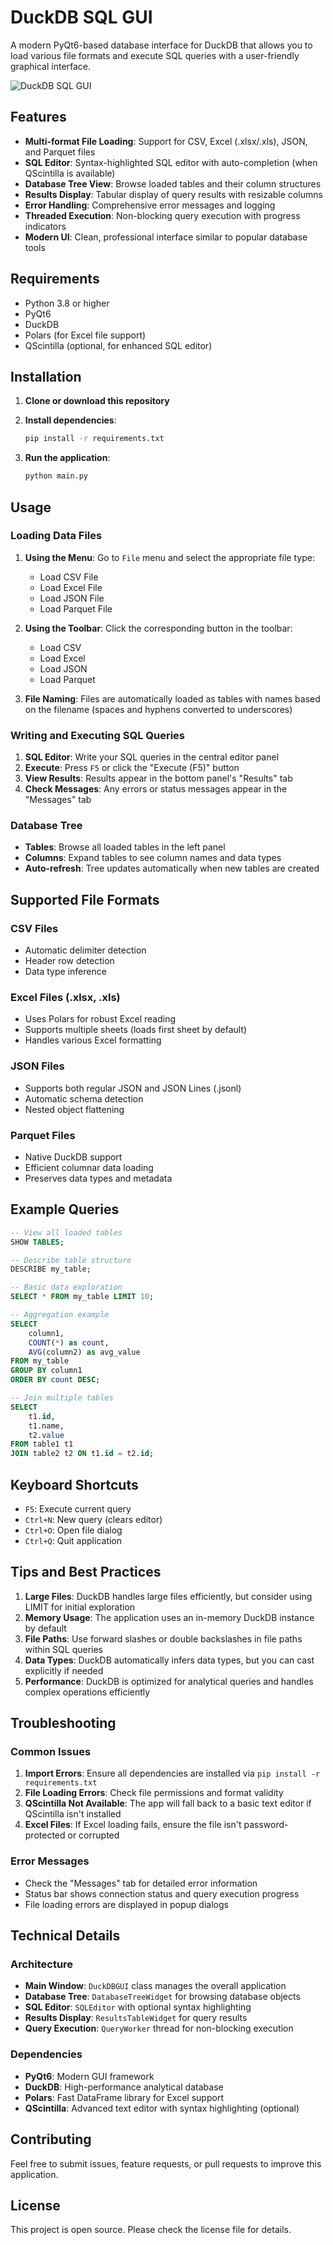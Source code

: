 # DuckDB SQL GUI

A modern PyQt6-based database interface for DuckDB that allows you to load various file formats and execute SQL queries with a user-friendly graphical interface.

![DuckDB SQL GUI](screenshot.png)

## Features

- **Multi-format File Loading**: Support for CSV, Excel (.xlsx/.xls), JSON, and Parquet files
- **SQL Editor**: Syntax-highlighted SQL editor with auto-completion (when QScintilla is available)
- **Database Tree View**: Browse loaded tables and their column structures
- **Results Display**: Tabular display of query results with resizable columns
- **Error Handling**: Comprehensive error messages and logging
- **Threaded Execution**: Non-blocking query execution with progress indicators
- **Modern UI**: Clean, professional interface similar to popular database tools

## Requirements

- Python 3.8 or higher
- PyQt6
- DuckDB
- Polars (for Excel file support)
- QScintilla (optional, for enhanced SQL editor)

## Installation

1. **Clone or download this repository**

2. **Install dependencies**:
   ```bash
   pip install -r requirements.txt
   ```

3. **Run the application**:
   ```bash
   python main.py
   ```

## Usage

### Loading Data Files

1. **Using the Menu**: Go to `File` menu and select the appropriate file type:
   - Load CSV File
   - Load Excel File
   - Load JSON File
   - Load Parquet File

2. **Using the Toolbar**: Click the corresponding button in the toolbar:
   - Load CSV
   - Load Excel
   - Load JSON
   - Load Parquet

3. **File Naming**: Files are automatically loaded as tables with names based on the filename (spaces and hyphens converted to underscores)

### Writing and Executing SQL Queries

1. **SQL Editor**: Write your SQL queries in the central editor panel
2. **Execute**: Press `F5` or click the "Execute (F5)" button
3. **View Results**: Results appear in the bottom panel's "Results" tab
4. **Check Messages**: Any errors or status messages appear in the "Messages" tab

### Database Tree

- **Tables**: Browse all loaded tables in the left panel
- **Columns**: Expand tables to see column names and data types
- **Auto-refresh**: Tree updates automatically when new tables are created

## Supported File Formats

### CSV Files
- Automatic delimiter detection
- Header row detection
- Data type inference

### Excel Files (.xlsx, .xls)
- Uses Polars for robust Excel reading
- Supports multiple sheets (loads first sheet by default)
- Handles various Excel formatting

### JSON Files
- Supports both regular JSON and JSON Lines (.jsonl)
- Automatic schema detection
- Nested object flattening

### Parquet Files
- Native DuckDB support
- Efficient columnar data loading
- Preserves data types and metadata

## Example Queries

```sql
-- View all loaded tables
SHOW TABLES;

-- Describe table structure
DESCRIBE my_table;

-- Basic data exploration
SELECT * FROM my_table LIMIT 10;

-- Aggregation example
SELECT 
    column1,
    COUNT(*) as count,
    AVG(column2) as avg_value
FROM my_table 
GROUP BY column1
ORDER BY count DESC;

-- Join multiple tables
SELECT 
    t1.id,
    t1.name,
    t2.value
FROM table1 t1
JOIN table2 t2 ON t1.id = t2.id;
```

## Keyboard Shortcuts

- `F5`: Execute current query
- `Ctrl+N`: New query (clears editor)
- `Ctrl+O`: Open file dialog
- `Ctrl+Q`: Quit application

## Tips and Best Practices

1. **Large Files**: DuckDB handles large files efficiently, but consider using LIMIT for initial exploration
2. **Memory Usage**: The application uses an in-memory DuckDB instance by default
3. **File Paths**: Use forward slashes or double backslashes in file paths within SQL queries
4. **Data Types**: DuckDB automatically infers data types, but you can cast explicitly if needed
5. **Performance**: DuckDB is optimized for analytical queries and handles complex operations efficiently

## Troubleshooting

### Common Issues

1. **Import Errors**: Ensure all dependencies are installed via `pip install -r requirements.txt`
2. **File Loading Errors**: Check file permissions and format validity
3. **QScintilla Not Available**: The app will fall back to a basic text editor if QScintilla isn't installed
4. **Excel Files**: If Excel loading fails, ensure the file isn't password-protected or corrupted

### Error Messages

- Check the "Messages" tab for detailed error information
- Status bar shows connection status and query execution progress
- File loading errors are displayed in popup dialogs

## Technical Details

### Architecture

- **Main Window**: `DuckDBGUI` class manages the overall application
- **Database Tree**: `DatabaseTreeWidget` for browsing database objects
- **SQL Editor**: `SQLEditor` with optional syntax highlighting
- **Results Display**: `ResultsTableWidget` for query results
- **Query Execution**: `QueryWorker` thread for non-blocking execution

### Dependencies

- **PyQt6**: Modern GUI framework
- **DuckDB**: High-performance analytical database
- **Polars**: Fast DataFrame library for Excel support
- **QScintilla**: Advanced text editor with syntax highlighting (optional)

## Contributing

Feel free to submit issues, feature requests, or pull requests to improve this application.

## License

This project is open source. Please check the license file for details.